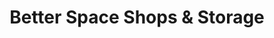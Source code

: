 ---
title: "Better Space Shops & Storage"
url: /wyandotte/better-space-shops-and-storage/
shop: storage rental
---
